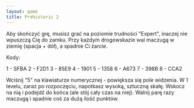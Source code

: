 ```yaml
---
layout: game
title: Prehistoric 2
---
```


Aby skończyć grę, musisz grać na poziomie trudności "Expert", 
inaczej nie 
wpuszczą Cię do zamku. Przy każdym drogowskazie wal maczugą w 
ziemię 
(spacja + dół), a spadnie Ci żarcie.

Kody:

1 - SFBA
2 - F2D1
3 - 85E9
4 - 1901
5 - 1358
6 - A673
7 - 398B
8 - CCA2

Wciśnij "5" na klawiaturze numerycznej - powiększa się pole 
widzenia.
W 1 levelu, zaraz po rozpoczęciu, napotkasz wysoką, sztuczną skałę. 
Wskocz na nią i podejdź do końca (ale stój cały czas na niej). Walnij 
parę razy 
maczugą i spadnie coś za dużą ilość punktów.
